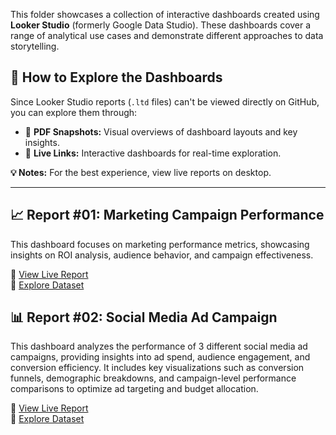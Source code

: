This folder showcases a collection of interactive dashboards created using **Looker Studio** (formerly Google Data Studio). These dashboards cover a range of analytical use cases and demonstrate different approaches to data storytelling.

## 🚀 How to Explore the Dashboards

Since Looker Studio reports (`.ltd` files) can't be viewed directly on GitHub, you can explore them through:  
- 📄 **PDF Snapshots:** Visual overviews of dashboard layouts and key insights.  
- 🔗 **Live Links:** Interactive dashboards for real-time exploration.

**💡 Notes:** For the best experience, view live reports on desktop.

---

## 📈 Report #01: Marketing Campaign Performance
This dashboard focuses on marketing performance metrics, showcasing insights on ROI analysis, audience behavior, and campaign effectiveness.

🔗 [View Live Report](https://lookerstudio.google.com/reporting/b6a4da74-6671-4cdf-a05d-6b1b1de52801)  
📂 [Explore Dataset](https://www.kaggle.com/datasets/manishabhatt22/marketing-campaign-performance-dataset/data)

## 📊 Report #02: Social Media Ad Campaign
This dashboard analyzes the performance of 3 different social media ad campaigns, providing insights into ad spend, audience engagement, and conversion efficiency. It includes key visualizations such as conversion funnels, demographic breakdowns, and campaign-level performance comparisons to optimize ad targeting and budget allocation.

🔗 [View Live Report](https://lookerstudio.google.com/reporting/d4a80d9c-2d52-4869-9edf-1a3b8f31a7bc)  
📂 [Explore Dataset](https://www.kaggle.com/datasets/loveall/clicks-conversion-tracking)
